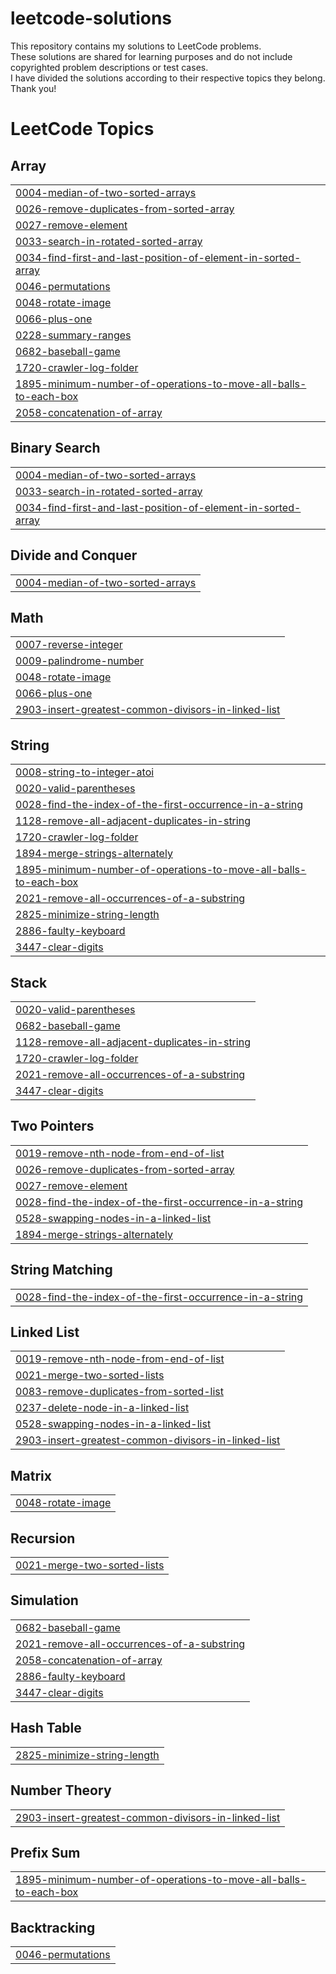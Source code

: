 # leetcode-solutions

This repository contains my solutions to LeetCode problems. 
<br>
These solutions are shared for learning purposes and do not include copyrighted problem descriptions or test cases.
<br>
I have divided the solutions according to their respective topics they belong.
<br>
Thank you!

<!---LeetCode Topics Start-->
# LeetCode Topics
## Array
|  |
| ------- |
| [0004-median-of-two-sorted-arrays](https://github.com/kailashmannem/leetcode-solutions/tree/master/0004-median-of-two-sorted-arrays) |
| [0026-remove-duplicates-from-sorted-array](https://github.com/kailashmannem/leetcode-solutions/tree/master/0026-remove-duplicates-from-sorted-array) |
| [0027-remove-element](https://github.com/kailashmannem/leetcode-solutions/tree/master/0027-remove-element) |
| [0033-search-in-rotated-sorted-array](https://github.com/kailashmannem/leetcode-solutions/tree/master/0033-search-in-rotated-sorted-array) |
| [0034-find-first-and-last-position-of-element-in-sorted-array](https://github.com/kailashmannem/leetcode-solutions/tree/master/0034-find-first-and-last-position-of-element-in-sorted-array) |
| [0046-permutations](https://github.com/kailashmannem/leetcode-solutions/tree/master/0046-permutations) |
| [0048-rotate-image](https://github.com/kailashmannem/leetcode-solutions/tree/master/0048-rotate-image) |
| [0066-plus-one](https://github.com/kailashmannem/leetcode-solutions/tree/master/0066-plus-one) |
| [0228-summary-ranges](https://github.com/kailashmannem/leetcode-solutions/tree/master/0228-summary-ranges) |
| [0682-baseball-game](https://github.com/kailashmannem/leetcode-solutions/tree/master/0682-baseball-game) |
| [1720-crawler-log-folder](https://github.com/kailashmannem/leetcode-solutions/tree/master/1720-crawler-log-folder) |
| [1895-minimum-number-of-operations-to-move-all-balls-to-each-box](https://github.com/kailashmannem/leetcode-solutions/tree/master/1895-minimum-number-of-operations-to-move-all-balls-to-each-box) |
| [2058-concatenation-of-array](https://github.com/kailashmannem/leetcode-solutions/tree/master/2058-concatenation-of-array) |
## Binary Search
|  |
| ------- |
| [0004-median-of-two-sorted-arrays](https://github.com/kailashmannem/leetcode-solutions/tree/master/0004-median-of-two-sorted-arrays) |
| [0033-search-in-rotated-sorted-array](https://github.com/kailashmannem/leetcode-solutions/tree/master/0033-search-in-rotated-sorted-array) |
| [0034-find-first-and-last-position-of-element-in-sorted-array](https://github.com/kailashmannem/leetcode-solutions/tree/master/0034-find-first-and-last-position-of-element-in-sorted-array) |
## Divide and Conquer
|  |
| ------- |
| [0004-median-of-two-sorted-arrays](https://github.com/kailashmannem/leetcode-solutions/tree/master/0004-median-of-two-sorted-arrays) |
## Math
|  |
| ------- |
| [0007-reverse-integer](https://github.com/kailashmannem/leetcode-solutions/tree/master/0007-reverse-integer) |
| [0009-palindrome-number](https://github.com/kailashmannem/leetcode-solutions/tree/master/0009-palindrome-number) |
| [0048-rotate-image](https://github.com/kailashmannem/leetcode-solutions/tree/master/0048-rotate-image) |
| [0066-plus-one](https://github.com/kailashmannem/leetcode-solutions/tree/master/0066-plus-one) |
| [2903-insert-greatest-common-divisors-in-linked-list](https://github.com/kailashmannem/leetcode-solutions/tree/master/2903-insert-greatest-common-divisors-in-linked-list) |
## String
|  |
| ------- |
| [0008-string-to-integer-atoi](https://github.com/kailashmannem/leetcode-solutions/tree/master/0008-string-to-integer-atoi) |
| [0020-valid-parentheses](https://github.com/kailashmannem/leetcode-solutions/tree/master/0020-valid-parentheses) |
| [0028-find-the-index-of-the-first-occurrence-in-a-string](https://github.com/kailashmannem/leetcode-solutions/tree/master/0028-find-the-index-of-the-first-occurrence-in-a-string) |
| [1128-remove-all-adjacent-duplicates-in-string](https://github.com/kailashmannem/leetcode-solutions/tree/master/1128-remove-all-adjacent-duplicates-in-string) |
| [1720-crawler-log-folder](https://github.com/kailashmannem/leetcode-solutions/tree/master/1720-crawler-log-folder) |
| [1894-merge-strings-alternately](https://github.com/kailashmannem/leetcode-solutions/tree/master/1894-merge-strings-alternately) |
| [1895-minimum-number-of-operations-to-move-all-balls-to-each-box](https://github.com/kailashmannem/leetcode-solutions/tree/master/1895-minimum-number-of-operations-to-move-all-balls-to-each-box) |
| [2021-remove-all-occurrences-of-a-substring](https://github.com/kailashmannem/leetcode-solutions/tree/master/2021-remove-all-occurrences-of-a-substring) |
| [2825-minimize-string-length](https://github.com/kailashmannem/leetcode-solutions/tree/master/2825-minimize-string-length) |
| [2886-faulty-keyboard](https://github.com/kailashmannem/leetcode-solutions/tree/master/2886-faulty-keyboard) |
| [3447-clear-digits](https://github.com/kailashmannem/leetcode-solutions/tree/master/3447-clear-digits) |
## Stack
|  |
| ------- |
| [0020-valid-parentheses](https://github.com/kailashmannem/leetcode-solutions/tree/master/0020-valid-parentheses) |
| [0682-baseball-game](https://github.com/kailashmannem/leetcode-solutions/tree/master/0682-baseball-game) |
| [1128-remove-all-adjacent-duplicates-in-string](https://github.com/kailashmannem/leetcode-solutions/tree/master/1128-remove-all-adjacent-duplicates-in-string) |
| [1720-crawler-log-folder](https://github.com/kailashmannem/leetcode-solutions/tree/master/1720-crawler-log-folder) |
| [2021-remove-all-occurrences-of-a-substring](https://github.com/kailashmannem/leetcode-solutions/tree/master/2021-remove-all-occurrences-of-a-substring) |
| [3447-clear-digits](https://github.com/kailashmannem/leetcode-solutions/tree/master/3447-clear-digits) |
## Two Pointers
|  |
| ------- |
| [0019-remove-nth-node-from-end-of-list](https://github.com/kailashmannem/leetcode-solutions/tree/master/0019-remove-nth-node-from-end-of-list) |
| [0026-remove-duplicates-from-sorted-array](https://github.com/kailashmannem/leetcode-solutions/tree/master/0026-remove-duplicates-from-sorted-array) |
| [0027-remove-element](https://github.com/kailashmannem/leetcode-solutions/tree/master/0027-remove-element) |
| [0028-find-the-index-of-the-first-occurrence-in-a-string](https://github.com/kailashmannem/leetcode-solutions/tree/master/0028-find-the-index-of-the-first-occurrence-in-a-string) |
| [0528-swapping-nodes-in-a-linked-list](https://github.com/kailashmannem/leetcode-solutions/tree/master/0528-swapping-nodes-in-a-linked-list) |
| [1894-merge-strings-alternately](https://github.com/kailashmannem/leetcode-solutions/tree/master/1894-merge-strings-alternately) |
## String Matching
|  |
| ------- |
| [0028-find-the-index-of-the-first-occurrence-in-a-string](https://github.com/kailashmannem/leetcode-solutions/tree/master/0028-find-the-index-of-the-first-occurrence-in-a-string) |
## Linked List
|  |
| ------- |
| [0019-remove-nth-node-from-end-of-list](https://github.com/kailashmannem/leetcode-solutions/tree/master/0019-remove-nth-node-from-end-of-list) |
| [0021-merge-two-sorted-lists](https://github.com/kailashmannem/leetcode-solutions/tree/master/0021-merge-two-sorted-lists) |
| [0083-remove-duplicates-from-sorted-list](https://github.com/kailashmannem/leetcode-solutions/tree/master/0083-remove-duplicates-from-sorted-list) |
| [0237-delete-node-in-a-linked-list](https://github.com/kailashmannem/leetcode-solutions/tree/master/0237-delete-node-in-a-linked-list) |
| [0528-swapping-nodes-in-a-linked-list](https://github.com/kailashmannem/leetcode-solutions/tree/master/0528-swapping-nodes-in-a-linked-list) |
| [2903-insert-greatest-common-divisors-in-linked-list](https://github.com/kailashmannem/leetcode-solutions/tree/master/2903-insert-greatest-common-divisors-in-linked-list) |
## Matrix
|  |
| ------- |
| [0048-rotate-image](https://github.com/kailashmannem/leetcode-solutions/tree/master/0048-rotate-image) |
## Recursion
|  |
| ------- |
| [0021-merge-two-sorted-lists](https://github.com/kailashmannem/leetcode-solutions/tree/master/0021-merge-two-sorted-lists) |
## Simulation
|  |
| ------- |
| [0682-baseball-game](https://github.com/kailashmannem/leetcode-solutions/tree/master/0682-baseball-game) |
| [2021-remove-all-occurrences-of-a-substring](https://github.com/kailashmannem/leetcode-solutions/tree/master/2021-remove-all-occurrences-of-a-substring) |
| [2058-concatenation-of-array](https://github.com/kailashmannem/leetcode-solutions/tree/master/2058-concatenation-of-array) |
| [2886-faulty-keyboard](https://github.com/kailashmannem/leetcode-solutions/tree/master/2886-faulty-keyboard) |
| [3447-clear-digits](https://github.com/kailashmannem/leetcode-solutions/tree/master/3447-clear-digits) |
## Hash Table
|  |
| ------- |
| [2825-minimize-string-length](https://github.com/kailashmannem/leetcode-solutions/tree/master/2825-minimize-string-length) |
## Number Theory
|  |
| ------- |
| [2903-insert-greatest-common-divisors-in-linked-list](https://github.com/kailashmannem/leetcode-solutions/tree/master/2903-insert-greatest-common-divisors-in-linked-list) |
## Prefix Sum
|  |
| ------- |
| [1895-minimum-number-of-operations-to-move-all-balls-to-each-box](https://github.com/kailashmannem/leetcode-solutions/tree/master/1895-minimum-number-of-operations-to-move-all-balls-to-each-box) |
## Backtracking
|  |
| ------- |
| [0046-permutations](https://github.com/kailashmannem/leetcode-solutions/tree/master/0046-permutations) |
<!---LeetCode Topics End-->